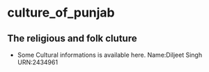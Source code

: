 # culture_of_punjab

## The religious and folk cluture

* Some Cultural informations is available here.
Name:Diljeet Singh
URN:2434961
